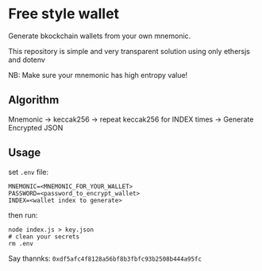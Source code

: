 # Free style wallet 

Generate bkockchain wallets from your own mnemonic. 

This repository is simple and very transparent solution using only ethersjs and dotenv

NB: Make sure your mnemonic has high entropy value!

## Algorithm

Mnemonic -> keccak256 -> repeat keccak256 for INDEX times -> Generate Encrypted JSON


## Usage

set `.env` file:
```
MNEMONIC=<MNEMONIC_FOR_YOUR_WALLET>
PASSWORD=<password_to_encrypt_wallet>
INDEX=<wallet index to generate>
```
then run:
```
node index.js > key.json
# clean your secrets
rm .env
```



Say thannks:
`0xdf5afc4f8128a56bf8b3fbfc93b2508b444a95fc`


